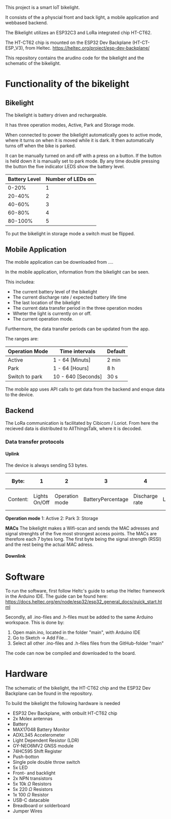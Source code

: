 This project is a smart IoT bikelight.

It consists of the a physcial front and back light, a mobile application and webbased backend.

The Bikelight utilizes an ESP32C3 and LoRa integrated chip HT-CT62.

The HT-CT62 chip is mounted on the ESP32 Dev Backplane (HT-CT-ESP_V3), from Heltec. https://heltec.org/project/esp-dev-backplane/

This repository contains the arudino code for the bikelight and the schematic of the bikelight.

# Functionality of the bikelight

## Bikelight
The bikelight is battery driven and rechargeable.

It has three operation modes, Active, Park and Storage mode.

When connected to power the bikelight automatically goes to active mode, where it turns on when it is moved while it is dark. It then automatically turns off when the bike is parked.

It can be manually turned on and off with a press on a button. If the button is held down it is manually set to park mode.
By any time double pressing the button the five indicator LEDS show the battery level.

| Battery Level | Number of LEDs on |
|---------------|-------------------|
| 0-20%         | 1                 |
| 20-40%        | 2                 |
| 40-60%        | 3                 |
| 60-80%        | 4                 |
| 80-100%       | 5                 |

To put the bikelight in storage mode a switch must be flipped.

## Mobile Application
The mobile application can be downloaded from ....

In the mobile application, information from the bikelight can be seen.

This includea:
* The current battery level of the bikelight
* The current discharge rate / expected battery life time
* The last location of the bikelight
* The current data transfer period in the three operation modes
* Wheter the light is currently on or off.
* The current operation mode.

Furthermore, the data transfer periods can be updated from the app.

The ranges are:

| Operation Mode | Time intervals     | Default |
|----------------|--------------------|---------|
| Active         | 1 - 64 [Minuts]    | 2 min   |
| Park           | 1 - 64 [Hours]     | 8 h     |
| Switch to park | 10 - 640 [Seconds] | 30 s    |

The mobile app uses API calls to get data from the backend and enque data to the device.

## Backend
The LoRa communication is facilitated by Cibicom / Loriot.
From here the recieved data is distributed to AllThingsTalk, where it is decoded.

### Data transfer protocols

#### Uplink
The device is always sending 53 bytes.

|Byte: | 1 | 2 | 3 | 4 | 5-8 | 9-12 | 13-14 |15-16| 17-18 | 19-53 |
|-----| --| --| --| --| ----| ----| -------| ----| ------| ------|
|Content:|Lights On/Off| Operation mode| BatteryPercentage| Discharge rate|Latitude|Longitude| Active interval| Park Interval| Switch to park | MACs|

**Operation mode**
1: Active
2: Park
3: Storage

**MACs**
The bikelight makes a Wifi-scan and sends the MAC adresses and signal strenghts of the five most strongest access points.
The MACs are therefore each 7 bytes long. The first byte being the signal strength (RSSI) and the rest being the actual MAC adress.

#### Downlink




# Software
To run the software, first follow Heltc's guide to setup the Heltec framework in the Arduino IDE.
The guide can be found here: https://docs.heltec.org/en/node/esp32/esp32_general_docs/quick_start.html

Secondly, all .ino-files and .h-files must be added to the same Arduino workspace.
This is done by:
1) Open main.ino, located in the folder "main", with Arduino IDE
2) Go to Sketch -> Add File...
3) Select all other .ino-files and .h-files files from the GitHub-folder "main"

The code can now be compiled and downloaded to the board.

# Hardware
The schematic of the bikelight, the HT-CT62 chip and the ESP32 Dev Backplane can be found in the repository.

To build the bikelight the following hardware is needed

* ESP32 Dev Backplane, with onbuilt HT-CT62 chip
* 2x Molex antennas
* Battery
* MAX17048 Battery Monitor
* ADXL345 Accelerometer
* Light Dependent Resistor (LDR)
* GY-NEO6MV2 GNSS module
* 74HC595 Shift Register
* Push-botton
* Single pole double throw switch
* 5x LED
* Front- and backlight
* 2x NPN transistors
* 5x 10k $\Omega$ Resistors
* 5x 220 $\Omega$ Resistors
* 1x 100 $\Omega$ Resistor
* USB-C datacable
* Breadboard or solderboard
* Jumper Wires



